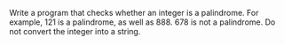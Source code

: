 Write a program that checks whether an integer is a palindrome. For example, 121 is a palindrome, as well as 888. 678 is not a palindrome. Do not convert the integer into a string.
